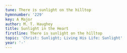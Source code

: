 ```yaml
---
tune: There is sunlight on the hilltop
hymnnumber: '229'
key: A Major
author: M. T. Haughey
title: Sunlight in the Heart
firstline: There is sunlight on the hilltop
topic: 'Christ: Sunlight; Living His Life: Sunlight'
year: '-'
---
```

